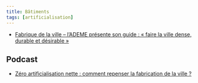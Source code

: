 ```yaml
---
title: Bâtiments
tags: [artificialisation]
---
```


* [Fabrique de la ville – l’ADEME présente son guide : « faire la ville dense, durable et désirable »](https://presse.ademe.fr/2023/02/fabrique-de-la-ville-lademe-presente-son-guide-faire-la-ville-dense-durable-et-desirable.html)

## Podcast

* [Zéro artificialisation nette : comment repenser la fabrication de la ville ?](https://www.radiofrance.fr/franceinter/podcasts/le-telephone-sonne/le-telephone-sonne-du-mercredi-14-juin-2023-1125519)
